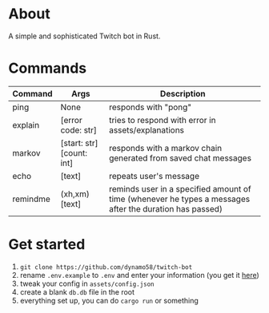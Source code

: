 # About

A simple and sophisticated Twitch bot in Rust.

# Commands

| Command  | Args                      | Description          |
| ---      | ---                       | ---                  |
| ping     | None                      | responds with "pong" |
| explain  | [error code: str]         | tries to respond with error in assets/explanations |
| markov   | [start: str] [count: int] | responds with a markov chain generated from saved chat messages |
| echo     | \[text\]                  | repeats user's message |
| remindme | \(xh,xm\) \[text\]        | reminds user in a specified amount of time (whenever he types a messages after the duration has passed) |


# Get started

1. `git clone https://github.com/dynamo58/twitch-bot`
2. rename `.env.example` to `.env` and enter your information (you get it [here](https://chatterino.com/client_login))
3. tweak your config in `assets/config.json`
4. create a blank `db.db` file in the root
5. everything set up, you can do `cargo run` or something